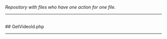 <em>Repository with files who have one action for one file. </em>
<hr>
<br>
## GetVideoId.php

<hr>


